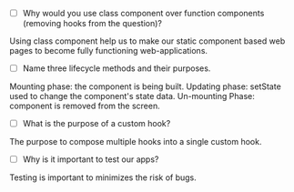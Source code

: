- [ ] Why would you use class component over function components (removing hooks from the question)?

Using class component help us to make our static component based web pages to become fully functioning web-applications. 

- [ ] Name three lifecycle methods and their purposes.

Mounting phase: the component is being built.
Updating phase: setState used to change the component's state data.
Un-mounting Phase: component is removed from the screen.

- [ ] What is the purpose of a custom hook?

The purpose to compose multiple hooks into a single custom hook.

- [ ] Why is it important to test our apps?

Testing is important to minimizes the risk of bugs.